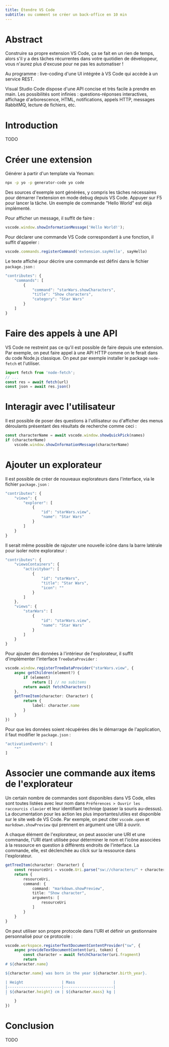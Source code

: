 ```yaml
---
title: Étendre VS Code
subtitle: ou comment se créer un back-office en 10 min
---
```


# Abstract

Construire sa propre extension VS Code, ça se fait en un rien de temps, alors s'il y a des tâches récurrentes dans votre quotidien de développeur, vous n'aurez plus d'excuse pour ne pas les automatiser !

Au programme : live-coding d'une UI intégrée à VS Code qui accède à un service REST.

Visual Studio Code dispose d'une API concise et très facile à prendre en main. Les possibilités sont infinies : questions-réponses interactives, affichage d'arborescence, HTML, notifications, appels HTTP, messages RabbitMQ, lecture de fichiers, etc.

# Introduction

TODO

# Créer une extension

Générer à partir d'un template via Yeoman:

```sh
npx -p yo -p generator-code yo code
```

Des sources d'exemple sont générées, y compris les tâches nécessaires pour démarrer l'extension en mode debug depuis VS Code. Appuyer sur F5 pour lancer la tâche. Un exemple de commande "Hello World" est déjà implémenté.

Pour afficher un message, il suffit de faire :

```js
vscode.window.showInformationMessage('Hello World!');
```

Pour déclarer une commande VS Code correspondant à une fonction, il suffit d'appeler :

```js
vscode.commands.registerCommand('extension.sayHello', sayHello)
```

Le texte affiché pour décrire une commande est défini dans le fichier `package.json` :

```js
"contributes": {
    "commands": [
        {
            "command": "starWars.showCharacters",
            "title": "Show characters",
            "category": "Star Wars"
        }
    ]
}
```

# Faire des appels à une API

VS Code ne restreint pas ce qu'il est possible de faire depuis une extension. Par exemple, on peut faire appel à une API HTTP comme on le ferait dans du code Node.js classique. On peut par exemple installer le package `node-fetch` et l'utiliser.

```js
import fetch from 'node-fetch';
// ...
const res = await fetch(url)
const json = await res.json()
```

# Interagir avec l'utilisateur

Il est possible de poser des questions à l'utilisateur ou d'afficher des menus déroulants présentant des résultats de recherche comme ceci :

```js
const characterName = await vscode.window.showQuickPick(names)
if (characterName)
    vscode.window.showInformationMessage(characterName)
```

# Ajouter un explorateur

Il est possible de créer de nouveaux explorateurs dans l'interface, via le fichier `package.json` :

```js
"contributes": {
    "views": {
        "explorer": [
            {
                "id": "starWars.view",
                "name": "Star Wars"
            }
        ]
    }
}
```

Il serait même possible de rajouter une nouvelle icône dans la barre latérale pour isoler notre explorateur :

```js
"contributes": {
    "viewsContainers": {
        "activitybar": [
            {
                "id": "starWars",
                "title": "Star Wars",
                "icon": ""
            }
        ]
    },
    "views": {
        "starWars": [
            {
                "id": "starWars.view",
                "name": "Star Wars"
            }
        ]
    }
}
```

Pour ajouter des données à l'intérieur de l'explorateur, il suffit d'implémenter l'interface `TreeDataProvider` :

```ts
vscode.window.registerTreeDataProvider("starWars.view", {
    async getChildren(element?) {
        if (element)
            return [] // no subitems
        return await fetchCharacters()
    },
    getTreeItem(character: Character) {
        return {
            label: character.name
        }
    }
})
```

Pour que les données soient récupérées dès le démarrage de l'application, il faut modifier le `package.json` :

```js
"activationEvents": [
    "*"
]
```

# Associer une commande aux items de l'explorateur

Un certain nombre de commandes sont disponibles dans VS Code, elles sont toutes listées avec leur nom dans `Préférences > Ouvrir les raccourcis clavier` et leur identifiant techniqe (passer la souris au-dessus). La documentation pour les action les plus importantes/utiles est disponible sur le site web de VS Code. Par exemple, on peut citer `vscode.open` et `markdown.showPreview` qui prennent en argument une URI à ouvrir.

A chaque élément de l'explorateur, on peut associer une URI et une commande, l'URI étant utilisée pour déterminer le nom et l'icône associées à la ressource en question à différents endroits de l'interface. La commande, elle, est déclenchée au click sur la ressource dans l'explorateur.

```ts
getTreeItem(character: Character) {
    const resourceUri = vscode.Uri.parse("sw://characters/" + character.name + "#" + character.url)
    return {
        resourceUri,
        command: {
            command: "markdown.showPreview",
            title: "Show character",
            arguments: [
                resourceUri
            ]
        }
    }
}
```

On peut utiliser son propre protocole dans l'URI et définir un gestionnaire personnalisé pour ce protocole :

```ts
vscode.workspace.registerTextDocumentContentProvider("sw", {
    async provideTextDocumentContent(uri, token) {
        const character = await fetchCharacter(uri.fragment)
        return `
# ${character.name}

${character.name} was born in the year ${character.birth_year}.

| Height                 | Mass                 |
|------------------------|----------------------|
| ${character.height} cm | ${character.mass} kg |
`
    }
})
```

# Conclusion

TODO
